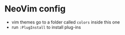 # NeoVim config

- vim themes go to a folder called `colors` inside this one
- run `:PlugInstall` to install plug-ins

